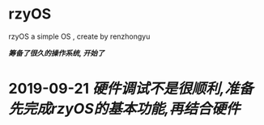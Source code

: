 ﻿# rzyOS
rzyOS a simple OS , create by renzhongyu

***筹备了很久的操作系统, 开始了***

# 2019-09-21 ***硬件调试不是很顺利,准备先完成rzyOS的基本功能,再结合硬件***